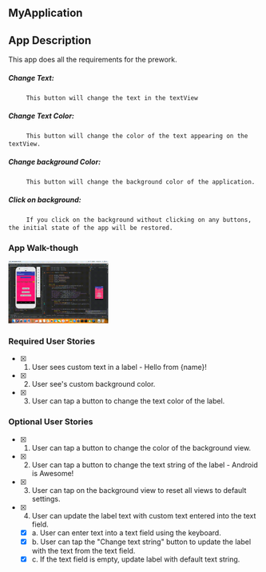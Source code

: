 

## MyApplication

## App Description
This app does all the requirements for the prework.
   ##### Change Text: 
         This button will change the text in the textView
   ##### Change Text Color:
         This button will change the color of the text appearing on the textView.
   ##### Change background Color:
         This button will change the background color of the application.
   ##### Click on background:
         If you click on the background without clicking on any buttons, the initial state of the app will be restored.

### App Walk-though
<img src="EYIpzIW%20-%20Imgur.gif" width=200><br>

### Required User Stories
- [x] 1. User sees custom text in a label - Hello from {name}!
- [x] 2. User see's custom background color.
- [x] 3. User can tap a button to change the text color of the label.

### Optional User Stories
- [x] 1. User can tap a button to change the color of the background view.  
- [x] 2. User can tap a button to change the text string of the label - Android is Awesome!  
- [x] 3. User can tap on the background view to reset all views to default settings.  
- [x] 4. User can update the label text with custom text entered into the text field.  
   - [x] a. User can enter text into a text field using the keyboard.  
   - [x] b. User can tap the "Change text string" button to update the label with the text from the text field.  
   - [x] c. If the text field is empty, update label with default text string.  
